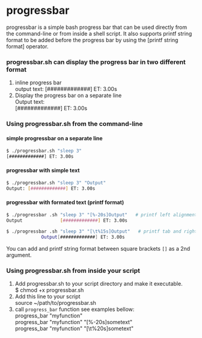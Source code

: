 # progressbar
progressbar is a simple bash progress bar that can be used directly from the command-line or from inside a shell script. It also supports printf string format to be added before the progress bar by using the [printf string format] operator. 

### progressbar.sh can display the progress bar in two different format
1. inline progress bar  
output text: [#############] ET: 3.00s
2. Display the progress bar on a separate line  
Output text:  
[#############] ET: 3.00s

### Using progressbar.sh from the command-line
#### simple progressbar on a separate line 
```sh
$ ./progressbar.sh "sleep 3"
[#############] ET: 3.00s
```
#### progressbar with simple text 
```sh
$ ./progressbar.sh "sleep 3" "Output"
Output: [#############] ET: 3.00s
```
#### progressbar with formated text (printf format)
```sh
$ ./progressbar .sh "sleep 3" "[%-20s]Output"   # printf left alignment by 20
Output              [#############] ET: 3.00s
```
```sh
$ ./progressbar .sh "sleep 3" "[\t%15s]Output"   # printf tab and right alignment 
	         Output[#############] ET: 3.00s
```
You can add and printf string format between square brackets `[]` as a 2nd argument.

### Using progressbar.sh from inside your script
1. Add progressbar.sh to your script directory and make it executable.  
$ chmod +x progressbar.sh
2. Add this line to your script   
source ~/path/to/progressbar.sh
3. call `progress_bar` function see examples bellow:  
progress_bar "myfunction"  
progress_bar "myfunction" "[%-20s]sometext"  
progress_bar "myfunction" "[\t%20s]sometext"  
